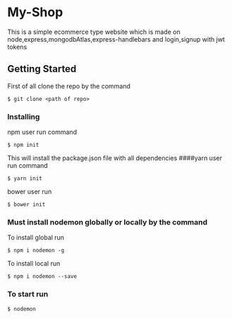# My-Shop
This is a simple ecommerce type website which is made on node,express,mongodbAtlas,express-handlebars and login,signup with jwt tokens
## Getting Started
First of all clone the repo by the command
```
$ git clone <path of repo>
```
### Installing
npm user run command
```
$ npm init
```
This will install the package.json file with all dependencies
####yarn user run command
```
$ yarn init
```
bower user run
```
$ bower init
```
### Must install nodemon globally or locally by the command
To install global run
```
$ npm i nodemon -g
```
To install local run
```
$ npm i nodemon --save
```
### To start run
```
$ nodemon
```
